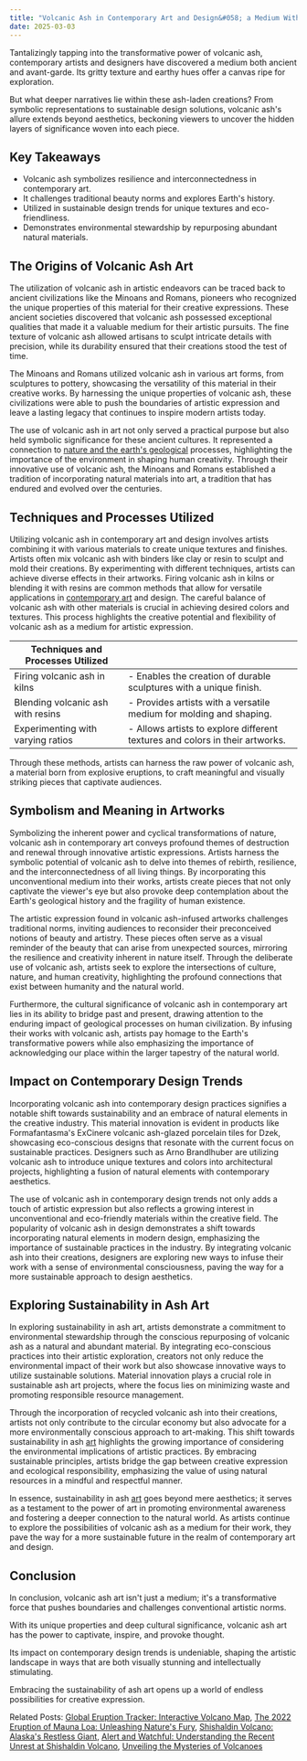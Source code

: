 ```yaml
---
title: "Volcanic Ash in Contemporary Art and Design&#058; a Medium With Meaning"
date: 2025-03-03
---
```


Tantalizingly tapping into the transformative power of volcanic ash, contemporary artists and designers have discovered a medium both ancient and avant-garde. Its gritty texture and earthy hues offer a canvas ripe for exploration.

But what deeper narratives lie within these ash-laden creations? From symbolic representations to sustainable design solutions, volcanic ash's allure extends beyond aesthetics, beckoning viewers to uncover the hidden layers of significance woven into each piece.

## Key Takeaways

- Volcanic ash symbolizes resilience and interconnectedness in contemporary art.
- It challenges traditional beauty norms and explores Earth's history.
- Utilized in sustainable design trends for unique textures and eco-friendliness.
- Demonstrates environmental stewardship by repurposing abundant natural materials.

## The Origins of Volcanic Ash Art

The utilization of volcanic ash in artistic endeavors can be traced back to ancient civilizations like the Minoans and Romans, pioneers who recognized the unique properties of this material for their creative expressions. These ancient societies discovered that volcanic ash possessed exceptional qualities that made it a valuable medium for their artistic pursuits. The fine texture of volcanic ash allowed artisans to sculpt intricate details with precision, while its durability ensured that their creations stood the test of time.

The Minoans and Romans utilized volcanic ash in various art forms, from sculptures to pottery, showcasing the versatility of this material in their creative works. By harnessing the unique properties of volcanic ash, these civilizations were able to push the boundaries of artistic expression and leave a lasting legacy that continues to inspire modern artists today.

The use of volcanic ash in art not only served a practical purpose but also held symbolic significance for these ancient cultures. It represented a connection to [nature and the earth's geological](https://magmamatters.com/the-environmental-impact-of-volcanic-eruptions-2/ "The Environmental Impact of Volcanic Eruptions") processes, highlighting the importance of the environment in shaping human creativity. Through their innovative use of volcanic ash, the Minoans and Romans established a tradition of incorporating natural materials into art, a tradition that has endured and evolved over the centuries.

## Techniques and Processes Utilized

Utilizing volcanic ash in contemporary art and design involves artists combining it with various materials to create unique textures and finishes. Artists often mix volcanic ash with binders like clay or resin to sculpt and mold their creations. By experimenting with different techniques, artists can achieve diverse effects in their artworks. Firing volcanic ash in kilns or blending it with resins are common methods that allow for versatile applications in [contemporary art](https://magmamatters.com/understanding-volcanic-formation-a-comprehensive-guide/ "Understanding Volcanic Formation: A Comprehensive Guide") and design. The careful balance of volcanic ash with other materials is crucial in achieving desired colors and textures. This process highlights the creative potential and flexibility of volcanic ash as a medium for artistic expression.

| Techniques and Processes Utilized |  |
| --- | --- |
| Firing volcanic ash in kilns | \- Enables the creation of durable sculptures with a unique finish. |
| Blending volcanic ash with resins | \- Provides artists with a versatile medium for molding and shaping. |
| Experimenting with varying ratios | \- Allows artists to explore different textures and colors in their artworks. |

Through these methods, artists can harness the raw power of volcanic ash, a material born from explosive eruptions, to craft meaningful and visually striking pieces that captivate audiences.

## Symbolism and Meaning in Artworks

Symbolizing the inherent power and cyclical transformations of nature, volcanic ash in contemporary art conveys profound themes of destruction and renewal through innovative artistic expressions. Artists harness the symbolic potential of volcanic ash to delve into themes of rebirth, resilience, and the interconnectedness of all living things. By incorporating this unconventional medium into their works, artists create pieces that not only captivate the viewer's eye but also provoke deep contemplation about the Earth's geological history and the fragility of human existence.

The artistic expression found in volcanic ash-infused artworks challenges traditional norms, inviting audiences to reconsider their preconceived notions of beauty and artistry. These pieces often serve as a visual reminder of the beauty that can arise from unexpected sources, mirroring the resilience and creativity inherent in nature itself. Through the deliberate use of volcanic ash, artists seek to explore the intersections of culture, nature, and human creativity, highlighting the profound connections that exist between humanity and the natural world.

Furthermore, the cultural significance of volcanic ash in contemporary art lies in its ability to bridge past and present, drawing attention to the enduring impact of geological processes on human civilization. By infusing their works with volcanic ash, artists pay homage to the Earth's transformative powers while also emphasizing the importance of acknowledging our place within the larger tapestry of the natural world.

## Impact on Contemporary Design Trends

Incorporating volcanic ash into contemporary design practices signifies a notable shift towards sustainability and an embrace of natural elements in the creative industry. This material innovation is evident in products like Formafantasma's ExCinere volcanic ash-glazed porcelain tiles for Dzek, showcasing eco-conscious designs that resonate with the current focus on sustainable practices. Designers such as Arno Brandlhuber are utilizing volcanic ash to introduce unique textures and colors into architectural projects, highlighting a fusion of natural elements with contemporary aesthetics.

The use of volcanic ash in contemporary design trends not only adds a touch of artistic expression but also reflects a growing interest in unconventional and eco-friendly materials within the creative field. The popularity of volcanic ash in design demonstrates a shift towards incorporating natural elements in modern design, emphasizing the importance of sustainable practices in the industry. By integrating volcanic ash into their creations, designers are exploring new ways to infuse their work with a sense of environmental consciousness, paving the way for a more sustainable approach to design aesthetics.

## Exploring Sustainability in Ash Art

In exploring sustainability in ash art, artists demonstrate a commitment to environmental stewardship through the conscious repurposing of volcanic ash as a natural and abundant material. By integrating eco-conscious practices into their artistic exploration, creators not only reduce the environmental impact of their work but also showcase innovative ways to utilize sustainable solutions. Material innovation plays a crucial role in sustainable ash art projects, where the focus lies on minimizing waste and promoting responsible resource management.

Through the incorporation of recycled volcanic ash into their creations, artists not only contribute to the circular economy but also advocate for a more environmentally conscious approach to art-making. This shift towards sustainability in ash [art](https://magmamatters.com/geothermal-energy-and-its-volcanic-origins/ "Geothermal Energy and Its Volcanic Origins") highlights the growing importance of considering the environmental implications of artistic practices. By embracing sustainable principles, artists bridge the gap between creative expression and ecological responsibility, emphasizing the value of using natural resources in a mindful and respectful manner.

In essence, sustainability in ash [art](https://magmamatters.com/the-art-and-science-of-volcano-monitoring/ "The Art and Science of Volcano Monitoring") goes beyond mere aesthetics; it serves as a testament to the power of art in promoting environmental awareness and fostering a deeper connection to the natural world. As artists continue to explore the possibilities of volcanic ash as a medium for their work, they pave the way for a more sustainable future in the realm of contemporary art and design.

## Conclusion

In conclusion, volcanic ash art isn't just a medium; it's a transformative force that pushes boundaries and challenges conventional artistic norms.

With its unique properties and deep cultural significance, volcanic ash art has the power to captivate, inspire, and provoke thought.

Its impact on contemporary design trends is undeniable, shaping the artistic landscape in ways that are both visually stunning and intellectually stimulating.

Embracing the sustainability of ash art opens up a world of endless possibilities for creative expression.

Related Posts: [Global Eruption Tracker: Interactive Volcano Map](https://magmamatters.com/global-eruption-tracker-interactive-volcano-map/), [The 2022 Eruption of Mauna Loa: Unleashing Nature's Fury](https://magmamatters.com/the-2022-eruption-of-mauna-loa-unleashing-natures-fury/), [Shishaldin Volcano: Alaska's Restless Giant](https://magmamatters.com/shishaldin-volcano-alaskas-restless-giant/), [Alert and Watchful: Understanding the Recent Unrest at Shishaldin Volcano](https://magmamatters.com/alert-and-watchful-understanding-the-recent-unrest-at-shishaldin-volcano/), [Unveiling the Mysteries of Volcanoes](https://magmamatters.com/unveiling-the-mysteries-of-volcanoes/)

